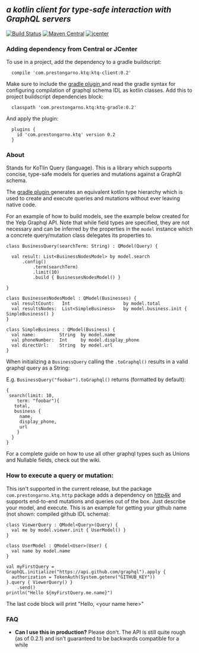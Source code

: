 *__a kotlin client for type-safe interaction with GraphQL servers__*
-----------------------------

[![Build Status](https://travis-ci.org/prestongarno/ktq.svg?branch=master)](https://travis-ci.org/prestongarno/ktq)
[![Maven Central](https://maven-badges.herokuapp.com/maven-central/com.prestongarno.ktq/ktq-client/badge.svg)](https://maven-badges.herokuapp.com/maven-central/com.prestongarno.ktq/ktq-client)
 [ ![jcenter](https://api.bintray.com/packages/prestongarno/ktq/ktq-client/images/download.svg?version=0.2) ](https://bintray.com/prestongarno/ktq/ktq-client/0.2/link)




### Adding dependency from Central or JCenter

To use in a project, add the dependency to a gradle buildscript:

      compile 'com.prestongarno.ktq:ktq-client:0.2'
      
Make sure to include the [ gradle plugin ](https://github.com/prestongarno/ktq-gradle) and read
 the gradle syntax for configuring compilation of graphql schema IDL as kotlin classes. 
 Add this to project buildscript dependencies block:

      classpath 'com.prestongarno.ktq:ktq-gradle:0.2'

And apply the plugin:

      plugins {
        id 'com.prestongarno.ktq' version 0.2
      }
      
### About

Stands for KoTlin Query (language). This is a library which supports concise, type-safe models for 
queries and mutations against a GraphQl schema. 

The [ gradle plugin ](https://github.com/prestongarno/ktq-gradle) generates an equivalent kotlin type hierarchy which is used to create and execute queries
and mutations without ever leaving native code.

For an example of how to build models, see the example below created for the Yelp Graphql API. 
Note that while field types are specified, they are not necessary and can be inferred by the properties
in the `model` instance which a concrete query/mutation class delegates its properties to.

    class BusinessQuery(searchTerm: String) : QModel(Query) {
    
      val result: List<BusinessNodesModel> by model.search
          .config()
              .term(searchTerm)
              .limit(10)
              .build { BusinessesNodesModel() }
          
    }

    class BusinessesNodesModel : QModel(Businesses) {
      val resultCount:   Int                    by model.total
      val resultsNodes:  List<SimpleBusiness>   by model.business.init { SimpleBusiness() }
    }

    class SimpleBusiness : QModel(Business) {
      val name:         String  by model.name
      val phoneNumber:  Int     by model.display_phone
      val directUrl:    String  by model.url
    }
    

When initializing a `BusinessQuery` calling the `.toGraphql()` results in a valid graphql query as a String:

E.g. `BusinessQuery("foobar").toGraphql()` returns (formatted by default):

    {
     search(limit: 10,
        term: "foobar"){
       total,
       business {
         name,
         display_phone,
         url 
        }
      }
    }
    
For a complete guide on how to use all other graphql types such as Unions and Nullable fields,
check out the wiki.

### How to execute a query or mutation:

This isn't supported in the current release, but the package `com.prestongarno.ktq.http` package 
adds a dependency on [http4k](www.http4k.org) and supports end-to-end mutations and queries out of the box. Just 
describe your model, and execute. This is an example for getting your github name (not shown: compiled github IDL schema):

    class ViewerQuery : QModel<Query>(Query) {
      val me by model.viewer.init { UserModel() }
    }
    
    class UserModel : QModel<User>(User) {
      val name by model.name
    }

    val myFirstQuery = GraphQL.initialize("https://api.github.com/graphql").apply {
      authorization = TokenAuth(System.getenv("GITHUB_KEY"))
    }.query { ViewerQuery() }
        .send()
    println("Hello ${myFirstQuery.me.name}")


The last code block will print "Hello, \<your name here\>"

### FAQ

* __Can I use this in production?__ Please don't. The API is still quite rough (as of 0.2.1) and isn't guaranteed to be backwards compatible for a while
